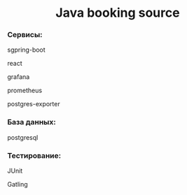 <h1 align="center">Java booking source</h1>

<h3>Сервисы:</h3>
<p>sgpring-boot</p>
<p>react</p>
<p>grafana</p>
<p>prometheus</p>
<p>   postgres-exporter</p>

<h3>База данных:</h3>
<p>postgresql</p>

<h3>Тестирование:</h3>
<p>JUnit</p>
<p>Gatling</p>
